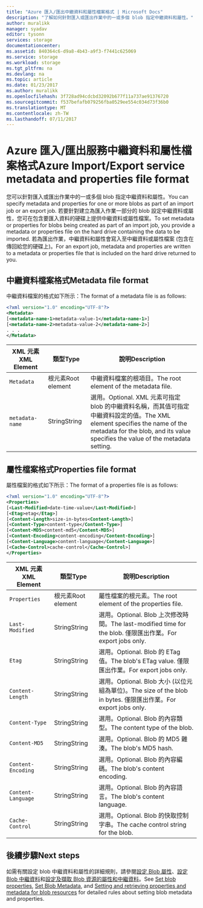 ```yaml
---
title: "Azure 匯入/匯出中繼資料和屬性檔案格式 | Microsoft Docs"
description: "了解如何針對匯入或匯出作業中的一或多個 blob 指定中繼資料和屬性。"
author: muralikk
manager: syadav
editor: tysonn
services: storage
documentationcenter: 
ms.assetid: 840364c6-d9a8-4b43-a9f3-f7441c625069
ms.service: storage
ms.workload: storage
ms.tgt_pltfrm: na
ms.devlang: na
ms.topic: article
ms.date: 01/23/2017
ms.author: muralikk
ms.openlocfilehash: 3f728ad94cdcbd32092b677f11a737ae91376720
ms.sourcegitcommit: f537befafb079256fba0529ee554c034d73f36b0
ms.translationtype: MT
ms.contentlocale: zh-TW
ms.lasthandoff: 07/11/2017
---
```

# <a name="azure-importexport-service-metadata-and-properties-file-format"></a><span data-ttu-id="64d00-103">Azure 匯入/匯出服務中繼資料和屬性檔案格式</span><span class="sxs-lookup"><span data-stu-id="64d00-103">Azure Import/Export service metadata and properties file format</span></span>
<span data-ttu-id="64d00-104">您可以針對匯入或匯出作業中的一或多個 blob 指定中繼資料和屬性。</span><span class="sxs-lookup"><span data-stu-id="64d00-104">You can specify metadata and properties for one or more blobs as part of an import job or an export job.</span></span> <span data-ttu-id="64d00-105">若要針對建立為匯入作業一部分的 blob 設定中繼資料或屬性，您可在包含要匯入資料的硬碟上提供中繼資料或屬性檔案。</span><span class="sxs-lookup"><span data-stu-id="64d00-105">To set metadata or properties for blobs being created as part of an import job, you provide a metadata or properties file on the hard drive containing the data to be imported.</span></span> <span data-ttu-id="64d00-106">若為匯出作業，中繼資料和屬性會寫入至中繼資料或屬性檔案 (包含在傳回給您的硬碟上)。</span><span class="sxs-lookup"><span data-stu-id="64d00-106">For an export job, metadata and properties are written to a metadata or properties file that is included on the hard drive returned to you.</span></span>  
  
## <a name="metadata-file-format"></a><span data-ttu-id="64d00-107">中繼資料檔案格式</span><span class="sxs-lookup"><span data-stu-id="64d00-107">Metadata file format</span></span>  
<span data-ttu-id="64d00-108">中繼資料檔案的格式如下所示：</span><span class="sxs-lookup"><span data-stu-id="64d00-108">The format of a metadata file is as follows:</span></span>  
  
```xml
<?xml version="1.0" encoding="UTF-8"?>  
<Metadata>  
[<metadata-name-1>metadata-value-1</metadata-name-1>]  
[<metadata-name-2>metadata-value-2</metadata-name-2>]  
. . .  
</Metadata>  
```
  
|<span data-ttu-id="64d00-109">XML 元素</span><span class="sxs-lookup"><span data-stu-id="64d00-109">XML Element</span></span>|<span data-ttu-id="64d00-110">類型</span><span class="sxs-lookup"><span data-stu-id="64d00-110">Type</span></span>|<span data-ttu-id="64d00-111">說明</span><span class="sxs-lookup"><span data-stu-id="64d00-111">Description</span></span>|  
|-----------------|----------|-----------------|  
|`Metadata`|<span data-ttu-id="64d00-112">根元素</span><span class="sxs-lookup"><span data-stu-id="64d00-112">Root element</span></span>|<span data-ttu-id="64d00-113">中繼資料檔案的根項目。</span><span class="sxs-lookup"><span data-stu-id="64d00-113">The root element of the metadata file.</span></span>|  
|`metadata-name`|<span data-ttu-id="64d00-114">String</span><span class="sxs-lookup"><span data-stu-id="64d00-114">String</span></span>|<span data-ttu-id="64d00-115">選用。</span><span class="sxs-lookup"><span data-stu-id="64d00-115">Optional.</span></span> <span data-ttu-id="64d00-116">XML 元素可指定 blob 的中繼資料名稱，而其值可指定中繼資料設定的值。</span><span class="sxs-lookup"><span data-stu-id="64d00-116">The XML element specifies the name of the metadata for the blob, and its value specifies the value of the metadata setting.</span></span>|  
  
## <a name="properties-file-format"></a><span data-ttu-id="64d00-117">屬性檔案格式</span><span class="sxs-lookup"><span data-stu-id="64d00-117">Properties file format</span></span>  
<span data-ttu-id="64d00-118">屬性檔案的格式如下所示：</span><span class="sxs-lookup"><span data-stu-id="64d00-118">The format of a properties file is as follows:</span></span>  
  
```xml
<?xml version="1.0" encoding="UTF-8"?>  
<Properties>  
[<Last-Modified>date-time-value</Last-Modified>]  
[<Etag>etag</Etag>]  
[<Content-Length>size-in-bytes<Content-Length>]  
[<Content-Type>content-type</Content-Type>]  
[<Content-MD5>content-md5</Content-MD5>]  
[<Content-Encoding>content-encoding</Content-Encoding>]  
[<Content-Language>content-language</Content-Language>]  
[<Cache-Control>cache-control</Cache-Control>]  
</Properties>  
```
  
|<span data-ttu-id="64d00-119">XML 元素</span><span class="sxs-lookup"><span data-stu-id="64d00-119">XML Element</span></span>|<span data-ttu-id="64d00-120">類型</span><span class="sxs-lookup"><span data-stu-id="64d00-120">Type</span></span>|<span data-ttu-id="64d00-121">說明</span><span class="sxs-lookup"><span data-stu-id="64d00-121">Description</span></span>|  
|-----------------|----------|-----------------|  
|`Properties`|<span data-ttu-id="64d00-122">根元素</span><span class="sxs-lookup"><span data-stu-id="64d00-122">Root element</span></span>|<span data-ttu-id="64d00-123">屬性檔案的根元素。</span><span class="sxs-lookup"><span data-stu-id="64d00-123">The root element of the properties file.</span></span>|  
|`Last-Modified`|<span data-ttu-id="64d00-124">String</span><span class="sxs-lookup"><span data-stu-id="64d00-124">String</span></span>|<span data-ttu-id="64d00-125">選用。</span><span class="sxs-lookup"><span data-stu-id="64d00-125">Optional.</span></span> <span data-ttu-id="64d00-126">Blob 上次修改時間。</span><span class="sxs-lookup"><span data-stu-id="64d00-126">The last-modified time for the blob.</span></span> <span data-ttu-id="64d00-127">僅限匯出作業。</span><span class="sxs-lookup"><span data-stu-id="64d00-127">For export jobs only.</span></span>|  
|`Etag`|<span data-ttu-id="64d00-128">String</span><span class="sxs-lookup"><span data-stu-id="64d00-128">String</span></span>|<span data-ttu-id="64d00-129">選用。</span><span class="sxs-lookup"><span data-stu-id="64d00-129">Optional.</span></span> <span data-ttu-id="64d00-130">Blob 的 ETag 值。</span><span class="sxs-lookup"><span data-stu-id="64d00-130">The blob's ETag value.</span></span> <span data-ttu-id="64d00-131">僅限匯出作業。</span><span class="sxs-lookup"><span data-stu-id="64d00-131">For export jobs only.</span></span>|  
|`Content-Length`|<span data-ttu-id="64d00-132">String</span><span class="sxs-lookup"><span data-stu-id="64d00-132">String</span></span>|<span data-ttu-id="64d00-133">選用。</span><span class="sxs-lookup"><span data-stu-id="64d00-133">Optional.</span></span> <span data-ttu-id="64d00-134">Blob 大小 (以位元組為單位)。</span><span class="sxs-lookup"><span data-stu-id="64d00-134">The size of the blob in bytes.</span></span> <span data-ttu-id="64d00-135">僅限匯出作業。</span><span class="sxs-lookup"><span data-stu-id="64d00-135">For export jobs only.</span></span>|  
|`Content-Type`|<span data-ttu-id="64d00-136">String</span><span class="sxs-lookup"><span data-stu-id="64d00-136">String</span></span>|<span data-ttu-id="64d00-137">選用。</span><span class="sxs-lookup"><span data-stu-id="64d00-137">Optional.</span></span> <span data-ttu-id="64d00-138">Blob 的內容類型。</span><span class="sxs-lookup"><span data-stu-id="64d00-138">The content type of the blob.</span></span>|  
|`Content-MD5`|<span data-ttu-id="64d00-139">String</span><span class="sxs-lookup"><span data-stu-id="64d00-139">String</span></span>|<span data-ttu-id="64d00-140">選用。</span><span class="sxs-lookup"><span data-stu-id="64d00-140">Optional.</span></span> <span data-ttu-id="64d00-141">Blob 的 MD5 雜湊。</span><span class="sxs-lookup"><span data-stu-id="64d00-141">The blob's MD5 hash.</span></span>|  
|`Content-Encoding`|<span data-ttu-id="64d00-142">String</span><span class="sxs-lookup"><span data-stu-id="64d00-142">String</span></span>|<span data-ttu-id="64d00-143">選用。</span><span class="sxs-lookup"><span data-stu-id="64d00-143">Optional.</span></span> <span data-ttu-id="64d00-144">Blob 的內容編碼。</span><span class="sxs-lookup"><span data-stu-id="64d00-144">The blob's content encoding.</span></span>|  
|`Content-Language`|<span data-ttu-id="64d00-145">String</span><span class="sxs-lookup"><span data-stu-id="64d00-145">String</span></span>|<span data-ttu-id="64d00-146">選用。</span><span class="sxs-lookup"><span data-stu-id="64d00-146">Optional.</span></span> <span data-ttu-id="64d00-147">Blob 的內容語言。</span><span class="sxs-lookup"><span data-stu-id="64d00-147">The blob's content language.</span></span>|  
|`Cache-Control`|<span data-ttu-id="64d00-148">String</span><span class="sxs-lookup"><span data-stu-id="64d00-148">String</span></span>|<span data-ttu-id="64d00-149">選用。</span><span class="sxs-lookup"><span data-stu-id="64d00-149">Optional.</span></span> <span data-ttu-id="64d00-150">Blob 的快取控制字串。</span><span class="sxs-lookup"><span data-stu-id="64d00-150">The cache control string for the blob.</span></span>|  

## <a name="next-steps"></a><span data-ttu-id="64d00-151">後續步驟</span><span class="sxs-lookup"><span data-stu-id="64d00-151">Next steps</span></span>

<span data-ttu-id="64d00-152">如需有關設定 blob 中繼資料和屬性的詳細規則，請參閱[設定 Blob 屬性](/rest/api/storageservices/set-blob-properties)、[設定 Blob 中繼資料](/rest/api/storageservices/set-blob-metadata)和[設定及擷取 Blob 資源的屬性和中繼資料](/rest/api/storageservices/setting-and-retrieving-properties-and-metadata-for-blob-resources)。</span><span class="sxs-lookup"><span data-stu-id="64d00-152">See [Set blob properties](/rest/api/storageservices/set-blob-properties), [Set Blob Metadata](/rest/api/storageservices/set-blob-metadata), and [Setting and retrieving properties and metadata for blob resources](/rest/api/storageservices/setting-and-retrieving-properties-and-metadata-for-blob-resources) for detailed rules about setting blob metadata and properties.</span></span>
